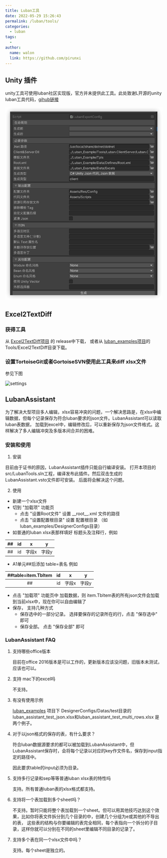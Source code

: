 ```yaml
---
title: Luban工具
date: 2022-05-29 15:26:43
permalink: /luban/tools/
categories:
  - luban
tags:
  - 
author: 
  name: walon
  link: https://github.com/pirunxi
---
```


## Unity 插件

unity工具可使用luban社区实现版，官方并未提供此工具。此处致谢L开源的unity luban工具代码，[gihub链接](https://github.com/LiuOcean/Luban_Unity_GUI)

![GUI](/img/luban/GUI_Display.png)

## Excel2TextDiff

### 获得工具

从 [Excel2TextDiff项目](https://github.com/focus-creative-games/Excel2TextDiff) 的 release中下载，
或者从 [luban_examples项目](https://github.com/focus-creative-games/luban_examples)的Tools/Excel2TextDiff目录下载。

### 设置TortoiseGit或者GortoiseSVN使用此工具来diff xlsx文件
参见下图

![settings](https://github.com/focus-creative-games/luban_examples/raw/main/docs/images/a_1.jpg)


## LubanAssistant
为了解决大型项目多人编辑，xlsx容易冲突的问题，一个解决思路是，在xlsx中编辑数据，但每个记录保存为符合luban要求的json文件。LubanAssistant可以读取luban表数据，
加载到excel中，编辑修改后，可以重新保存为json文件格式。这样解决了多人编辑冲突及多版本间合并的困难。

### 安装和使用
1. 安装

目前由于证书的原因，LubanAssistant插件只能自行编译安装。 打开本项目的src/LubanTools.sln工程，编译发布此插件。然后双击生成的LubanAssistant.vsto文件即可安装。
后面将会解决这个问题。

2. 使用
- 新建一个xlsx文件
- 切到 "加载项" 功能页
   - 点击 "设置Root文件" 设置 \_\_root\_\_.xml 文件的路径
   - 点击 "设置配置根目录" 设置  配置根目录 （如luban_examples/DesignerConfigs目录）
- 如普通的luban xlsx表那样填好 标题头及注释行，例如

|##| id | x | y|
|:-:|:-:|:-:|:-:|
|##|id|字段x|字段y|
- A1单元##后添加 table=表名 例如

|##table=item.TbItem| id | x | y|
|:-:|:-:|:-:|:-:|
|##|id|字段x|字段y|

- 点击 "加载项" 功能页中  加载数据，则 item.TbItem表的所有json文件会加载到当前xlsx中，现在你可以自由编辑了
- 保存， 支持几种方式
   - 保存选中的一部分记录。 选择要保存的记录所在的行，点击 "保存选中" 即可
   - 保存全部。 点击 "保存全部" 即可

### LubanAssistant FAQ
1. 支持哪些office版本

   目前在office 2016版本是可以工作的，更新版本应该没问题，旧版本未测试，应该也可以。

2. 支持 mac下的excel吗

   不支持。

3. 有没有使用示例

   [luban_examples](https://github.com/focus-creative-games/luban_examples) 项目下 DesignerConfigs/Datas/test目录的 luban_assistant_test_json.xlsx和luban_assistant_test_multi_rows.xlsx 是两个例子。

4. 对于以json格式的保存的表，有什么要求？

   符合luban数据源要求的都可以被加载到LubanAssistant中，但LubanAssistant保存时，会将每个记录以对应的key作文件名，保存到input指定的路径中。

   因此要求table的input必须为目录。

5. 支持多行记录和sep等等普通luban xlsx表的特性吗

   支持。所有普通luban表的xlsx格式都支持。

6. 支持将一个表加载到多个sheet吗？

   不支持。暂时只能将整个表加载到一个sheet。但可以用其他技巧达到这个效果，比如你将表文件拆分到几个目录的中，创建几个分组为e或其他的不导出的表，
   这些表的结构与你要编辑的表完全相同，每个表指向一个拆分的子目录，这样你就可以分别在不同的sheet里编辑不同目录的记录了。

7. 支持多个表在同一个xlsx文件中吗？

   支持。每个sheet是独立的。

